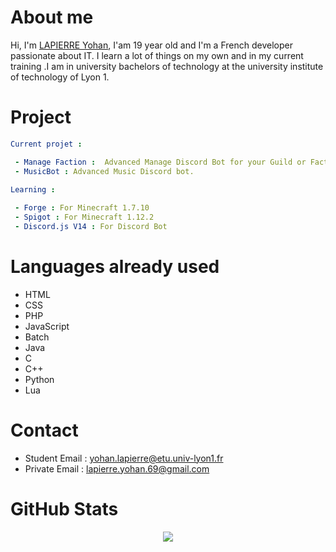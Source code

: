 # About me

Hi, I'm [LAPIERRE Yohan](https://github.com/LapierreYohan), I'am 19 year old and I'm a French developer passionate about IT. I learn a lot of things on my own and in my current training .I am in university bachelors of technology at the university institute of technology of Lyon 1. 
# Project 

```yaml
Current projet :

 - Manage Faction :  Advanced Manage Discord Bot for your Guild or Faction.
 - MusicBot : Advanced Music Discord bot.
 
Learning :

 - Forge : For Minecraft 1.7.10
 - Spigot : For Minecraft 1.12.2
 - Discord.js V14 : For Discord Bot
```

# Languages already used

 - HTML
 - CSS
 - PHP
 - JavaScript
 - Batch
 - Java
 - C
 - C++
 - Python
 - Lua

# Contact

 - Student Email : yohan.lapierre@etu.univ-lyon1.fr
 - Private Email : lapierre.yohan.69@gmail.com

# GitHub Stats

<p style="text-align:center;"><img src="https://github-readme-stats.vercel.app/api?username=LapierreYohan&show_icons=true&theme=radical&count_private=true"></p>
<p align="center">
  <img src="https://github-readme-stats.vercel.app/api/top-langs/?username=LapierreYohan&layout=compact&theme=vision-friendly-dark" alt=""/>
</p>
